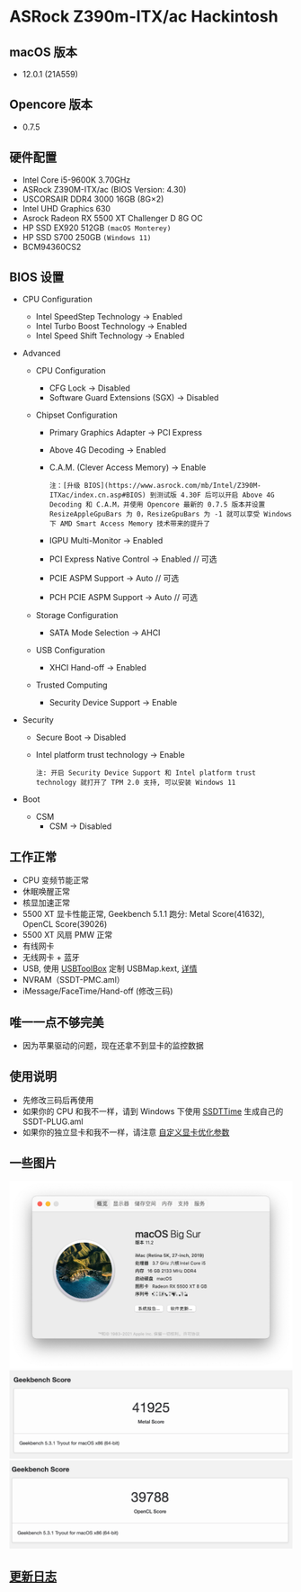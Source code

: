 # ASRock Z390m-ITX/ac Hackintosh

## macOS 版本

- 12.0.1 (21A559)

## Opencore 版本

- 0.7.5

## 硬件配置

- Intel Core i5-9600K 3.70GHz
- ASRock Z390M-ITX/ac (BIOS Version: 4.30)
- USCORSAIR DDR4 3000 16GB (8G×2)
- Intel UHD Graphics 630
- Asrock Radeon RX 5500 XT Challenger D 8G OC
- HP SSD EX920 512GB `(macOS Monterey)`
- HP SSD S700 250GB `(Windows 11)`
- BCM94360CS2

## BIOS 设置

- CPU Configuration
  - Intel SpeedStep Technology -> Enabled
  - Intel Turbo Boost Technology -> Enabled
  - Intel Speed Shift Technology -> Enabled

- Advanced
  - CPU Configuration
    - CFG Lock -> Disabled
    - Software Guard Extensions (SGX) -> Disabled

  - Chipset Configuration
    - Primary Graphics Adapter -> PCI Express
    - Above 4G Decoding -> Enabled
    - C.A.M. (Clever Access Memory) -> Enable

      `注：[升级 BIOS](https://www.asrock.com/mb/Intel/Z390M-ITXac/index.cn.asp#BIOS) 到测试版 4.30F 后可以开启 Above 4G Decoding 和 C.A.M，并使用 Opencore 最新的 0.7.5 版本并设置 ResizeAppleGpuBars 为 0，ResizeGpuBars 为 -1 就可以享受 Windows 下 AMD Smart Access Memory 技术带来的提升了`

    - IGPU Multi-Monitor -> Enabled
    - PCI Express Native Control -> Enabled // 可选
    - PCIE ASPM Support -> Auto // 可选
    - PCH PCIE ASPM Support -> Auto // 可选
    
  - Storage Configuration
    - SATA Mode Selection -> AHCI

  - USB Configuration
    - XHCI Hand-off -> Enabled

  - Trusted Computing
    - Security Device Support -> Enable

- Security
  - Secure Boot -> Disabled
  - Intel platform trust technology -> Enable

    `注: 开启 Security Device Support 和 Intel platform trust technology 就打开了 TPM 2.0 支持, 可以安装 Windows 11`

- Boot
  - CSM
    - CSM -> Disabled

## 工作正常

- CPU 变频节能正常
- 休眠唤醒正常
- 核显加速正常
- 5500 XT 显卡性能正常, Geekbench 5.1.1 跑分: Metal Score(41632), OpenCL Score(39026)
- 5500 XT 风扇 PMW 正常
- 有线网卡
- 无线网卡 + 蓝牙
- USB, 使用 [USBToolBox](https://github.com/USBToolBox/tool) 定制 USBMap.kext, [详情](Resources/USB/README.md)
- NVRAM（SSDT-PMC.aml）
- iMessage/FaceTime/Hand-off (修改三码)

## 唯一一点不够完美

- 因为苹果驱动的问题，现在还拿不到显卡的监控数据

## 使用说明

- 先修改三码后再使用
- 如果你的 CPU 和我不一样，请到 Windows 下使用 [SSDTTime](https://github.com/corpnewt/SSDTTime) 生成自己的 SSDT-PLUG.aml
- 如果你的独立显卡和我不一样，请注意 [自定义显卡优化参数](Resources/5500XT/README.md)

## 一些图片

![系统信息](./Images/macOS.png "系统信息")
![Metal 跑分](./Images/Metal.png "Metal 跑分")
![OpenCL 跑分](./Images/OpenCL.png "OpenCL 跑分")

## [更新日志](./CHANGELOG.md)
